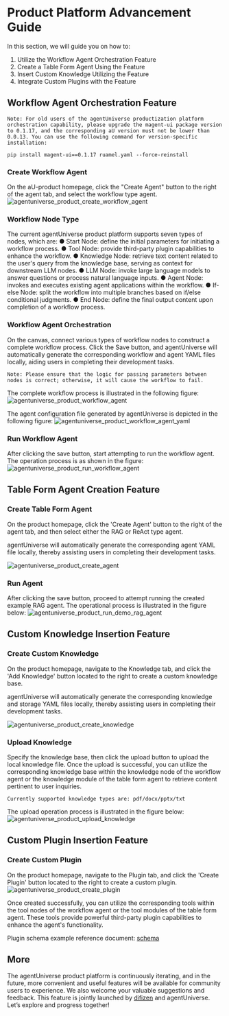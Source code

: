 # Product Platform Advancement Guide
In this section, we will guide you on how to:
1. Utilize the Workflow Agent Orchestration Feature
2. Create a Table Form Agent Using the Feature
3. Insert Custom Knowledge Utilizing the Feature
4. Integrate Custom Plugins with the Feature


## Workflow Agent Orchestration Feature
``` text
Note: For old users of the agentUniverse productization platform orchestration capability, please upgrade the magent-ui package version to 0.1.17, and the corresponding aU version must not be lower than 0.0.13. You can use the following command for version-specific installation:

pip install magent-ui==0.1.17 ruamel.yaml --force-reinstall
```
### Create Workflow Agent
On the aU-product homepage, click the "Create Agent" button to the right of the agent tab, and select the workflow type agent.
![agentuniverse_product_create_workflow_agent](../../../_picture/create_workflow_agent.png)

### Workflow Node Type
The current agentUniverse product platform supports seven types of nodes, which are:
● Start Node: define the initial parameters for initiating a workflow process.
● Tool Node: provide third-party plugin capabilities to enhance the workflow.
● Knowledge Node: retrieve text content related to the user's query from the knowledge base, serving as context for downstream LLM nodes.
● LLM Node: invoke large language models to answer questions or process natural language inputs.
● Agent Node: invokes and executes existing agent applications within the workflow.
● If-else Node: split the workflow into multiple branches based on if/else conditional judgments.
● End Node: define the final output content upon completion of a workflow process.


### Workflow Agent Orchestration
On the canvas, connect various types of workflow nodes to construct a complete workflow process.
Click the Save button, and agentUniverse will automatically generate the corresponding workflow and agent YAML files locally, aiding users in completing their development tasks.

``` text
Note: Please ensure that the logic for passing parameters between nodes is correct; otherwise, it will cause the workflow to fail.
```

The complete workflow process is illustrated in the following figure:
![agentuniverse_product_workflow_agent](../../../_picture/workflow_agent.png)

The agent configuration file generated by agentUniverse is depicted in the following figure:
![agentuniverse_product_workflow_agent_yaml](../../../_picture/workflow_agent_yaml.png)

### Run Workflow Agent
After clicking the save button, start attempting to run the workflow agent.
The operation process is as shown in the figure:
![agentuniverse_product_run_workflow_agent](../../../_picture/run_workflow_agent.png)


## Table Form Agent Creation Feature
### Create Table Form Agent
On the product homepage, click the 'Create Agent' button to the right of the agent tab, and then select either the RAG or ReAct type agent.

agentUniverse will automatically generate the corresponding agent YAML file locally, thereby assisting users in completing their development tasks.

![agentuniverse_product_create_agent](../../../_picture/create_agent.png)

### Run Agent
After clicking the save button, proceed to attempt running the created example RAG agent.
The operational process is illustrated in the figure below:
![agentuniverse_product_run_demo_rag_agent](../../../_picture/run_demo_rag_agent.png)

## Custom Knowledge Insertion Feature
### Create Custom Knowledge
On the product homepage, navigate to the Knowledge tab, and click the 'Add Knowledge' button located to the right to create a custom knowledge base.

agentUniverse will automatically generate the corresponding knowledge and storage YAML files locally, thereby assisting users in completing their development tasks.

![agentuniverse_product_create_knowledge](../../../_picture/create_knowledge.png)

### Upload Knowledge
Specify the knowledge base, then click the upload button to upload the local knowledge file.
Once the upload is successful, you can utilize the corresponding knowledge base within the knowledge node of the workflow agent or the knowledge module of the table form agent to retrieve content pertinent to user inquiries.

```text
Currently supported knowledge types are: pdf/docx/pptx/txt
```
The upload operation process is illustrated in the figure below:
![agentuniverse_product_upload_knowledge](../../../_picture/upload_knowledge.png)

## Custom Plugin Insertion Feature
### Create Custom Plugin
On the product homepage, navigate to the Plugin tab, and click the 'Create Plugin' button located to the right to create a custom plugin.
![agentuniverse_product_create_plugin](../../../_picture/create_plugin.png)

Once created successfully, you can utilize the corresponding tools within the tool nodes of the workflow agent or the tool modules of the table form agent. These tools provide powerful third-party plugin capabilities to enhance the agent's functionality.

Plugin schema example reference document: [schema](https://openai.xiniushu.com/docs/plugins/examples)

## More
The agentUniverse product platform is continuously iterating, and in the future, more convenient and useful features will be available for community users to experience. We also welcome your valuable suggestions and feedback.
This feature is jointly launched by [difizen](https://github.com/difizen/magent) and agentUniverse.
Let’s explore and progress together!